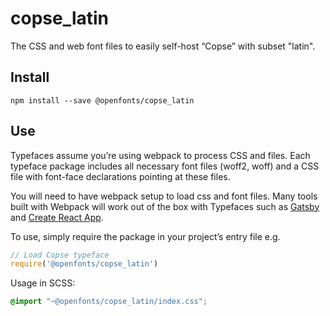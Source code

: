 
# copse_latin

The CSS and web font files to easily self-host “Copse” with subset "latin".

## Install

`npm install --save @openfonts/copse_latin`

## Use

Typefaces assume you’re using webpack to process CSS and files. Each typeface
package includes all necessary font files (woff2, woff) and a CSS file with
font-face declarations pointing at these files.

You will need to have webpack setup to load css and font files. Many tools built
with Webpack will work out of the box with Typefaces such as [Gatsby](https://github.com/gatsbyjs/gatsby)
and [Create React App](https://github.com/facebookincubator/create-react-app).

To use, simply require the package in your project’s entry file e.g.

```javascript
// Load Copse typeface
require('@openfonts/copse_latin')
```

Usage in SCSS:
```scss
@import "~@openfonts/copse_latin/index.css";
```
